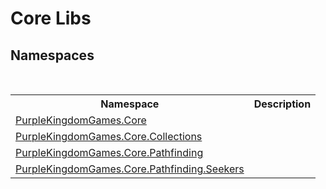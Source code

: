 # Core Libs
 


## Namespaces
&nbsp;<table><tr><th>Namespace</th><th>Description</th></tr><tr><td><a href="N_PurpleKingdomGames_Core">PurpleKingdomGames.Core</a></td><td></td></tr><tr><td><a href="N_PurpleKingdomGames_Core_Collections">PurpleKingdomGames.Core.Collections</a></td><td></td></tr><tr><td><a href="N_PurpleKingdomGames_Core_Pathfinding">PurpleKingdomGames.Core.Pathfinding</a></td><td></td></tr><tr><td><a href="N_PurpleKingdomGames_Core_Pathfinding_Seekers">PurpleKingdomGames.Core.Pathfinding.Seekers</a></td><td></td></tr></table>&nbsp;
